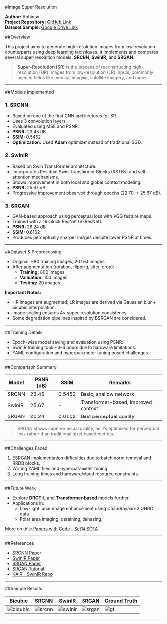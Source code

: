 #Image Super Resolution

**Author:** Abhinav  
**Project Repository:** [GitHub Link](https://github.com/shyyshawarma/Super_resolution)  
**Dataset Sample:** [Google Drive Link](https://drive.google.com/drive/folders/1Yj33rbX_OF2P7xSC4wrh-k1Zb-lnP1uO?usp=share_link)

##Overview

This project aims to generate high-resolution images from low-resolution counterparts using deep learning techniques. It implements and compares several super-resolution models: **SRCNN**, **SwinIR**, and **SRGAN**.

> **Super-Resolution (SR)** is the process of reconstructing high-resolution (HR) images from low-resolution (LR) inputs, commonly used in fields like medical imaging, satellite imagery, and more.

---

##Models Implemented

### 1. **SRCNN**  
- Based on one of the first CNN architectures for SR.  
- Uses 3 convolution layers.  
- Evaluated using MSE and PSNR.  
- **PSNR:** 23.45 dB  
- **SSIM:** 0.5452  
- **Optimization:** Used **Adam** optimizer instead of traditional SGD.

### 2. **SwinIR**  
- Based on Swin Transformer architecture.  
- Incorporates Residual Swin Transformer Blocks (RSTBs) and self-attention mechanisms.  
- Shows improvement in both local and global context modeling.  
- **PSNR:** 25.67 dB  
- Progressive improvement observed through epochs (22.70 → 25.67 dB).

### 3. **SRGAN**  
- GAN-based approach using perceptual loss with VGG feature maps.  
- Trained with a 16-block ResNet (SRResNet).  
- **PSNR:** 26.24 dB  
- **SSIM:** 0.6162  
- Produces perceptually sharper images despite lower PSNR at times.

---

##Dataset & Preprocessing

- Original: ~80 training images, 20 test images.  
- After augmentation (rotation, flipping, jitter, crop):  
  - **Training:** 800 images  
  - **Validation:** 100 images  
  - **Testing:** 20 images  

**Important Notes:**
- HR images are augmented; LR images are derived via Gaussian blur + bicubic interpolation.
- Image scaling ensures 4× super-resolution consistency.
- Some degradation pipelines inspired by BSRGAN are considered.

---

##Training Details

- Epoch-wise model saving and evaluation using PSNR.
- SwinIR training took ~3–4 hours due to hardware limitations.
- YAML configuration and hyperparameter tuning posed challenges.

---

##Comparison Summary

| Model   | PSNR (dB) | SSIM   | Remarks                              |
|---------|-----------|--------|--------------------------------------|
| SRCNN   | 23.45     | 0.5452 | Basic, shallow network               |
| SwinIR  | 25.67     | -      | Transformer-based, improved context |
| SRGAN   | 26.24     | 0.6162 | Best perceptual quality              |

> SRGAN shows superior visual quality, as it’s optimized for perceptual loss rather than traditional pixel-based metrics.

---

##Challenges Faced

1. ESRGAN implementation difficulties due to batch norm removal and RRDB blocks.
2. Writing YAML files and hyperparameter tuning.
3. Long training times and hardware/cloud resource constraints.

---

##Future Work

- Explore **DRCT-L** and **Transformer-based** models further.
- Applications in:
  - Low-light lunar image enhancement using Chandrayaan-2 OHRC data.
  - Polar area imaging: deraining, dehazing.

More on this: [Papers with Code - Set14 SOTA](https://paperswithcode.com/sota/image-super-resolution-on-set14-4x-upscaling)

---

##References

- [SRCNN Paper](https://arxiv.org/pdf/1501.00092)
- [SwinIR Paper](https://arxiv.org/pdf/2108.10257)
- [SRGAN Paper](https://arxiv.org/pdf/1609.04802)
- [SRGAN Tutorial](https://github.com/sgrvinod/a-PyTorch-Tutorial-to-Super-Resolution)
- [KAIR - SwinIR Repo](https://github.com/cszn/KAIR)

---

##Sample Results

| Bicubic | SRCNN | SwinIR | SRGAN | Ground Truth |
|---------|-------|--------|-------|--------------|
| ![bicubic](path) | ![srcnn](path) | ![swinir](path) | ![srgan](path) | ![gt](path) |

---

